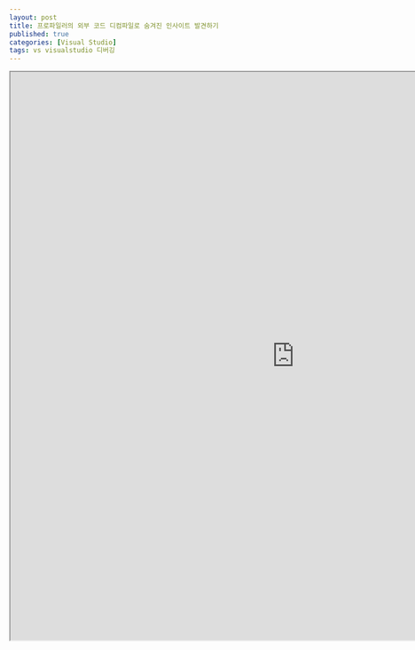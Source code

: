 ```yaml
---
layout: post
title: 프로파일러의 외부 코드 디컴파일로 숨겨진 인사이트 발견하기
published: true
categories: [Visual Studio]
tags: vs visualstudio 디버깅
---
```

<iframe width="1024" height="1024" src="https://docs.google.com/document/d/e/2PACX-1vQM-TzbEWXZaL8j7a92LXzEjcX1ul7e_Vfpy-zHqw4CkOyD-BXa353AMXkVlyrGMbSzckq6X20n3qGa/pub?embedded=true"></iframe>      
  
